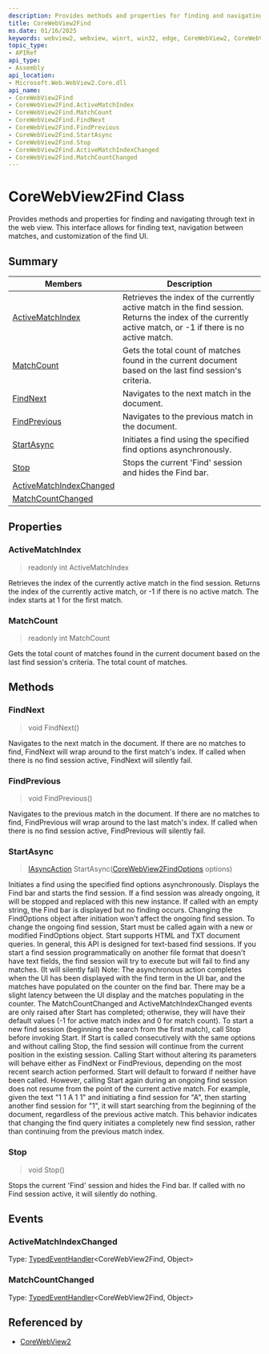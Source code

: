 ```yaml
---
description: Provides methods and properties for finding and navigating through text in the web view. This interface allows for finding text, navigation between matches, and customization of the find UI.
title: CoreWebView2Find
ms.date: 01/16/2025
keywords: webview2, webview, winrt, win32, edge, CoreWebView2, CoreWebView2Controller, browser control, edge html, CoreWebView2Find
topic_type:
- APIRef
api_type:
- Assembly
api_location:
- Microsoft.Web.WebView2.Core.dll
api_name:
- CoreWebView2Find
- CoreWebView2Find.ActiveMatchIndex
- CoreWebView2Find.MatchCount
- CoreWebView2Find.FindNext
- CoreWebView2Find.FindPrevious
- CoreWebView2Find.StartAsync
- CoreWebView2Find.Stop
- CoreWebView2Find.ActiveMatchIndexChanged
- CoreWebView2Find.MatchCountChanged
---
```


# CoreWebView2Find Class



Provides methods and properties for finding and navigating through text in the web view. This interface allows for finding text, navigation between matches, and customization of the find UI.


## Summary

Members|Description
--|--
[ActiveMatchIndex](#activematchindex) | Retrieves the index of the currently active match in the find session. Returns the index of the currently active match, or -1 if there is no active match.
[MatchCount](#matchcount) | Gets the total count of matches found in the current document based on the last find session's criteria.
[FindNext](#findnext) | Navigates to the next match in the document.
[FindPrevious](#findprevious) | Navigates to the previous match in the document.
[StartAsync](#startasync) | Initiates a find using the specified find options asynchronously.
[Stop](#stop) | Stops the current 'Find' session and hides the Find bar.
[ActiveMatchIndexChanged](#activematchindexchanged) | 
[MatchCountChanged](#matchcountchanged) | 

## Properties

### ActiveMatchIndex

> readonly  int ActiveMatchIndex

Retrieves the index of the currently active match in the find session. Returns the index of the currently active match, or -1 if there is no active match.
The index starts at 1 for the first match.


### MatchCount

> readonly  int MatchCount

Gets the total count of matches found in the current document based on the last find session's criteria.
The total count of matches.




## Methods

### FindNext

> void FindNext()

Navigates to the next match in the document.
 If there are no matches to find, FindNext will wrap around to the first match's index. If called when there is no find session active, FindNext will silently fail. 




### FindPrevious

> void FindPrevious()

Navigates to the previous match in the document.
If there are no matches to find, FindPrevious will wrap around to the last match's index. If called when there is no find session active, FindPrevious will silently fail.




### StartAsync

> [IAsyncAction](/uwp/api/Windows.Foundation.IAsyncAction) StartAsync([CoreWebView2FindOptions](corewebview2findoptions.md) options)

Initiates a find using the specified find options asynchronously.
Displays the Find bar and starts the find session. If a find session was already ongoing, it will be stopped and replaced with this new instance.
If called with an empty string, the Find bar is displayed but no finding occurs. Changing the FindOptions object after initiation won't affect the ongoing find session.
To change the ongoing find session, Start must be called again with a new or modified FindOptions object.
Start supports HTML and TXT document queries. In general, this API is designed for text-based find sessions.
If you start a find session programmatically on another file format that doesn't have text fields, the find session will try to execute but will fail to find any matches. (It will silently fail)
Note: The asynchronous action completes when the UI has been displayed with the find term in the UI bar, and the matches have populated on the counter on the find bar.
There may be a slight latency between the UI display and the matches populating in the counter.
The MatchCountChanged and ActiveMatchIndexChanged events are only raised after Start has completed; otherwise, they will have their default values (-1 for active match index and 0 for match count).
To start a new find session (beginning the search from the first match), call Stop before invoking Start.
If Start is called consecutively with the same options and without calling Stop, the find session
will continue from the current position in the existing session.
Calling Start without altering its parameters will behave either as FindNext or FindPrevious, depending on the most recent search action performed.
Start will default to forward if neither have been called.
However, calling Start again during an ongoing find session does not resume from the point
of the current active match. For example, given the text "1 1 A 1 1" and initiating a find session for "A",
then starting another find session for "1", it will start searching from the beginning of the document,
regardless of the previous active match. This behavior indicates that changing the find query initiates a
completely new find session, rather than continuing from the previous match index.




### Stop

> void Stop()

Stops the current 'Find' session and hides the Find bar.
If called with no Find session active, it will silently do nothing.





## Events

### ActiveMatchIndexChanged

Type: [TypedEventHandler](/uwp/api/Windows.Foundation.TypedEventHandler-2)&lt;CoreWebView2Find, Object&gt;

### MatchCountChanged

Type: [TypedEventHandler](/uwp/api/Windows.Foundation.TypedEventHandler-2)&lt;CoreWebView2Find, Object&gt;



## Referenced by

- [CoreWebView2](corewebview2.md)
